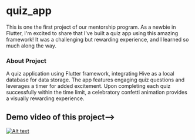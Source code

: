 # quiz_app

This is one the first project of our mentorship program. As a newbie in Flutter, I'm excited to share that I've built a quiz app using this amazing framework! It was a challenging but rewarding experience, and I learned so much along the way. 


### About Project 
A quiz application using Flutter framework, integrating Hive as a local database for data storage. The app features engaging quiz questions and leverages a timer for added excitement. Upon completing each quiz successfully within the time limit, a celebratory confetti animation provides a visually rewarding experience.


## Demo video of this project-->
[![Alt text](https://img.youtube.com/vi/rdTJkLNMgZg/0.jpg)](https://www.youtube.com/watch?v=rdTJkLNMgZg)



